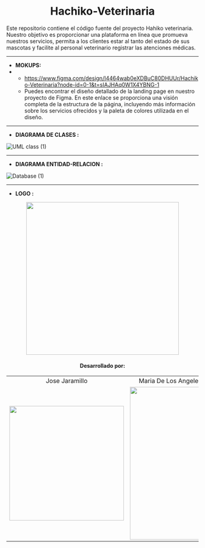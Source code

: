 <h1 align="center">
  Hachiko-Veterinaria
</h1>
Este repositorio contiene el código fuente del proyecto Hahiko veterinaria. Nuestro objetivo es proporcionar una plataforma en línea que promueva nuestros servicios, permita a los clientes estar al tanto del estado de sus mascotas y facilite al personal veterinario registrar las atenciones médicas.

* ****
* **MOKUPS:**
* * https://www.figma.com/design/I4464wab0eXDBuC80DHUUr/Hachiko-Veterinaria?node-id=0-1&t=sIAJHAq0W1X4YBNG-1
  * Puedes encontrar el diseño detallado de la landing page en nuestro proyecto de Figma. En este enlace se proporciona una visión completa de la estructura de la página, incluyendo más información sobre los servicios ofrecidos y la paleta de colores utilizada en el diseño.
* ****

* **DIAGRAMA DE CLASES :** 

![UML class (1)](https://github.com/user-attachments/assets/021e8ef4-1342-4bb7-901c-d41ee020cac0)

* ****
* **DIAGRAMA ENTIDAD-RELACION :** 

![Database (1)](https://github.com/user-attachments/assets/fcae8c73-2d89-4bbe-97e8-4a059c8cdb1c)

* ****
* **LOGO :** 
<p align="center">
 <img src="https://github.com/user-attachments/assets/2ac909b7-701f-4394-9306-de2abbef523f" width="400">

</p> 

<h4 align="center">
  Desarrollado por:
</h4>
<table align="center">
  <tr>
    <td align="center">Jose Jaramillo</td>
    <td align="center">Maria De Los Angeles De La Rosa</td>
  </tr>
  <tr>
    <td align="center">
      <img src="https://github.com/Intro-CompuMovil/JaveWheels/assets/107308404/6a07817b-70ac-42b7-9f43-2470070f8b10" width="300">
    </td>
    <td align="center">
      <img src="https://github.com/user-attachments/assets/c12e1c53-da4f-4aa6-a91a-b2b466a37efe" width="300" height="400">
    </td>
  </tr>
</table>
